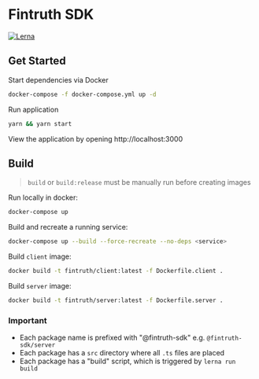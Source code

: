 # Fintruth SDK

[![Lerna](https://flat.badgen.net/badge/maintained%20with/lerna/cc00ff)](https://github.com/lerna/lerna/)

## Get Started

Start dependencies via Docker
```bash
docker-compose -f docker-compose.yml up -d
```

Run application
```bash
yarn && yarn start
```

View the application by opening http://localhost:3000

## Build 

> `build` or `build:release` must be manually run before creating images

Run locally in docker:
```bash
docker-compose up
````

Build and recreate a running service:
```bash
docker-compose up --build --force-recreate --no-deps <service>
```

Build `client` image:
```bash
docker build -t fintruth/client:latest -f Dockerfile.client .
```

Build `server` image:
```bash
docker build -t fintruth/server:latest -f Dockerfile.server .
```

### Important

- Each package name is prefixed with "@fintruth-sdk" e.g. `@fintruth-sdk/server`
- Each package has a `src` directory where all `.ts` files are placed
- Each package has a "build" script, which is triggered by `lerna run build`
